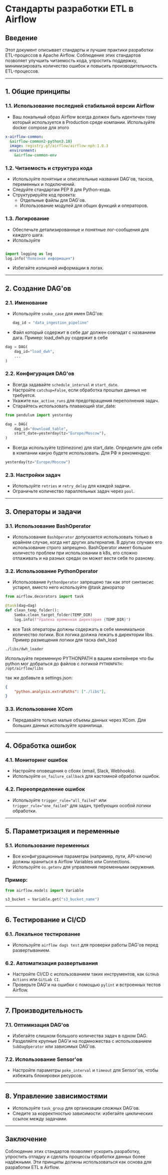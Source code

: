 # Стандарты разработки ETL в Airflow

## Введение

Этот документ описывает стандарты и лучшие практики разработки ETL-процессов в Apache Airflow. Соблюдение этих стандартов позволяет улучшить читаемость кода, упростить поддержку, минимизировать количество ошибок и повысить производительность ETL-процессов.

---

## 1. **Общие принципы**

### 1.1. Использование последней стабильной версии Airflow
- Ваш локальный образ Airflow всегда должен быть идентичен тому который используется в Production среде компании. Используйте docker compose для этого
```yaml
x-airflow-common:
  &airflow-common2-python3.10}
  image: registry.gf/airflow/airflow-nph:1.0.3
  environment:
    &airflow-common-env
```

### 1.2. Читаемость и структура кода
- Используйте понятные и описательные названия DAG'ов, тасков, переменных и подключений.
- Следуйте стандартам PEP 8 для Python-кода.
- Структурируйте код проекта: 
  - Отдельные файлы для DAG'ов.
  - Использование модулей для общих функций и операторов.

### 1.3. Логирование
- Обеспечьте детализированные и понятные лог-сообщения для каждого шага.
- Используйте
```python

import logging as log
log.info("Полезная информация")
```
- Избегайте излишней информации в логах.

---

## 2. **Создание DAG'ов**

### 2.1. Именование
- Используйте `snake_case` для имен DAG'ов:  
  ```python
  dag_id = "data_ingestion_pipeline"
  ```

- Файл который содержит в себе даг должен совпадат с названием дага. Пример: load_dwh.py содержит в себе
```python
dag = DAG(
    dag_id="load_dwh",
    ...
)
```

### 2.2. Конфигурация DAG'ов
- Всегда задавайте `schedule_interval` и `start_date`.
- Настройте `catchup=False`, если обработка прошлых данных не требуется.
- Укажите `max_active_runs` для предотвращения переполнения задач.
- Старайтесь использовать плавающий star_date:
```python
from pendulum import yesterday

dag = DAG(
    dag_id="download_table",
    start_date=yesterday(tz="Europe/Moscow"),
)
```

- Всегда используйте tz(timezone) для start_date. Определите для себя в компании какую будете использовать. Для РФ я рекомендую:
```python
yesterday(tz="Europe/Moscow")
```

### 2.3. Настройки задач
- Используйте `retries` и `retry_delay` для каждой задачи.
- Ограничьте количество параллельных задач через `pool`.

---

## 3. **Операторы и задачи**

### 3.1. Использование BashOperator
- Использование `BashOperator` допускается использовать только в крайнем случае, когда нет других альтернатив. В других случаях его использование строго запрещено. BashOperator имеет большое количесто проблем при использовании в k8s, его сложно отлаживать и на разных средах он может вести себя по разному.

### 3.2. Использование PythonOperator
- Использование `PythonOperator` запрещено так как этот синтаксис устарел, вместо него используйте @task декоратор
```python
from airflow.decorators import task

@task(dag=dag)
def clean_temp_folder():
    Samba.clean_target_folder(TEMP_DIR)
    log.info(f"Удалена временная директория {TEMP_DIR}")

```

- все Task операторы должны содержать в себе минимальное количество логики. Вся логика должна лежать в директории libs. Пример размещения логики для таска dwh_load
```
./libs/dwh_loader
```

Используйте переменную PYTHONPATH в вашем контейнере что бы python мог добраться до файлов с логикой
`PYTHONPATH: /opt/airflow/libs`

так же добавьте в settings.json:
```json
{
    "python.analysis.extraPaths": ["./libs"],
}
```


### 3.3. Использование XCom
- Передавайте только малые объемы данных через XCom. Для больших данных используйте хранилища.

---

## 4. **Обработка ошибок**

### 4.1. Мониторинг ошибок
- Настройте оповещения о сбоях (email, Slack, Webhooks).
- Используйте `on_failure_callback` для кастомной обработки ошибок.

### 4.2. Переопределение ошибок
- Используйте `trigger_rule="all_failed"` или `trigger_rule="one_failed"` для задач, требующих особой логики обработки.

---

## 5. **Параметризация и переменные**

### 5.1. Использование переменных
- Все конфигурационные параметры (например, пути, API-ключи) должны храниться в Airflow Variables или Connections.
- Используйте `os.getenv` для управления переменными окружения.

### Пример:
```python
from airflow.models import Variable

s3_bucket = Variable.get("s3_bucket_name")
```

---

## 6. **Тестирование и CI/CD**

### 6.1. Локальное тестирование
- Используйте `airflow dags test` для проверки работы DAG'ов перед развертыванием.

### 6.2. Автоматизация развертывания
- Настройте CI/CD с использованием таких инструментов, как `GitHub Actions` или `GitLab CI`.
- Проверьте DAG'и на ошибки с помощью `pylint` и встроенных тестов Airflow.

---

## 7. **Производительность**

### 7.1. Оптимизация DAG'ов
- Избегайте слишком большого количества задач в одном DAG.
- Разделяйте крупные DAG'и на подмножества с использованием `SubDagOperator` или зависимых DAG'ов.

### 7.2. Использование Sensor'ов
- Настройте параметры `poke_interval` и `timeout` для Sensor'ов, чтобы избежать блокировки ресурсов.

---

## 8. **Управление зависимостями**

- Используйте `task_group` для организации сложных DAG'ов.
- Следите за корректностью зависимости: избегайте циклических ссылок между задачами.

---

## Заключение

Соблюдение этих стандартов позволяет ускорить разработку, упростить отладку и сделать процессы обработки данных более надёжными. Эти принципы должны использоваться как основа для разработки ETL в Airflow.